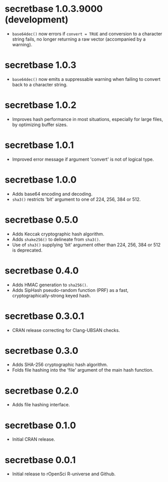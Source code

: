 # secretbase 1.0.3.9000 (development)

* `base64dec()` now errors if `convert = TRUE` and conversion to a character string fails, no longer returning a raw vector (accompanied by a warning).

# secretbase 1.0.3

* `base64dec()` now emits a suppressable warning when failing to convert back to a character string.

# secretbase 1.0.2

* Improves hash performance in most situations, especially for large files, by optimizing buffer sizes.

# secretbase 1.0.1

* Improved error message if argument 'convert' is not of logical type.

# secretbase 1.0.0

* Adds base64 encoding and decoding.
* `sha3()` restricts 'bit' argument to one of 224, 256, 384 or 512.

# secretbase 0.5.0

* Adds Keccak cryptographic hash algorithm.
* Adds `shake256()` to delineate from `sha3()`.
* Use of `sha3()` supplying 'bit' argument other than 224, 256, 384 or 512 is deprecated.

# secretbase 0.4.0

* Adds HMAC generation to `sha256()`.
* Adds SipHash pseudo-random function (PRF) as a fast, cryptographically-strong keyed hash.

# secretbase 0.3.0.1

* CRAN release correcting for Clang-UBSAN checks.

# secretbase 0.3.0

* Adds SHA-256 cryptographic hash algorithm.
* Folds file hashing into the 'file' argument of the main hash function.

# secretbase 0.2.0

* Adds file hashing interface.

# secretbase 0.1.0

* Initial CRAN release.

# secretbase 0.0.1

* Initial release to rOpenSci R-universe and Github.
